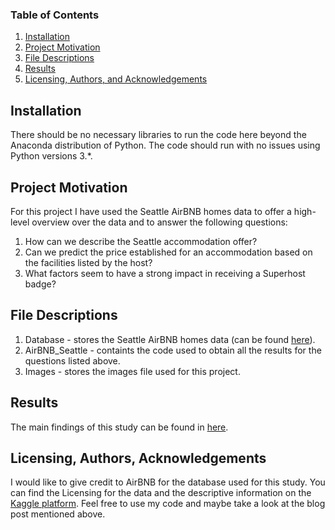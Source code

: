### Table of Contents

1. [Installation](#installation)
2. [Project Motivation](#motivation)
3. [File Descriptions](#files)
4. [Results](#results)
5. [Licensing, Authors, and Acknowledgements](#licensing)

## Installation <a name="installation"></a>
There should be no necessary libraries to run the code here beyond the Anaconda distribution of Python. The code should run with no issues using Python versions 3.*.

## Project Motivation<a name="motivation"></a>
For this project I have used the Seattle AirBNB homes data to offer a high-level overview over the data and to answer the following questions:
1.	How can we describe the Seattle accommodation offer?
2.	Can we predict the price established for an accommodation based on the facilities listed by the host?
4.	What factors seem to have a strong impact in receiving a Superhost badge?

## File Descriptions <a name="files"></a>
1. Database - stores the Seattle AirBNB homes data (can be found [here](https://www.kaggle.com/airbnb/seattle/data?select=listings.csv)).
2. AirBNB_Seattle - containts the code used to obtain all the results for the questions listed above.
3. Images - stores the images file used for this project.

## Results<a name="results"></a>
The main findings of this study can be found in [here](https://medium.com/@claudiaandreea.toma/reaching-a-new-potential-for-a-seattle-host-46773271d1fd).

## Licensing, Authors, Acknowledgements<a name="licensing"></a>
I would like to give credit to AirBNB for the database used for this study. You can  find the Licensing for the data and the descriptive information on the [Kaggle platform](https://www.kaggle.com/airbnb/seattle/data?select=listings.csv). 
Feel free to use my code and maybe take a look at the blog post mentioned above. 
